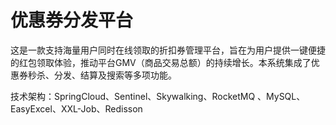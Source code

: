 # 优惠券分发平台

这是一款支持海量用户同时在线领取的折扣券管理平台，旨在为用户提供一键便捷的红包领取体验，推动平台GMV（商品交易总额）的持续增长。本系统集成了优惠券秒杀、分发、结算及搜索等多项功能。

技术架构：SpringCloud、Sentinel、Skywalking、RocketMQ 、MySQL、EasyExcel、XXL-Job、Redisson
